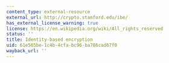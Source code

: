 ```yaml
---
content_type: external-resource
external_url: http://crypto.stanford.edu/ibe/
has_external_license_warning: true
license: https://en.wikipedia.org/wiki/All_rights_reserved
status: ''
title: Identity-based encryption
uid: 61e565be-1c4b-4cfa-bc96-ba786cad67f0
wayback_url: ''
---
```

